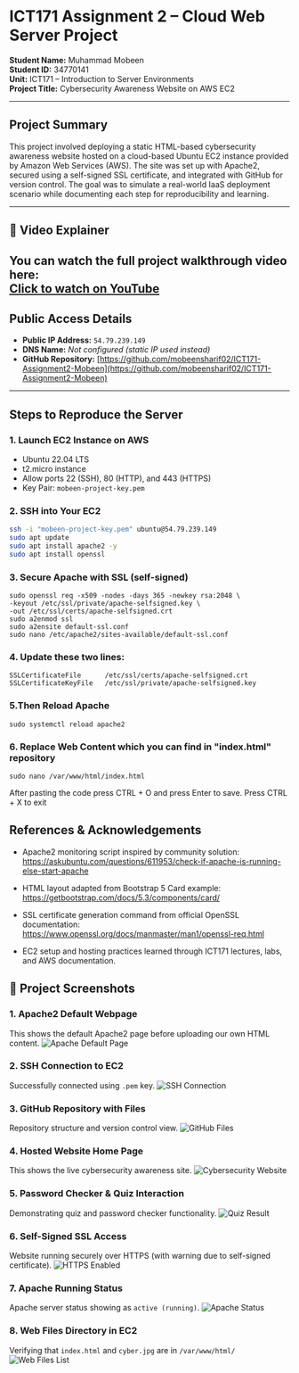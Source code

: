 # ICT171 Assignment 2 – Cloud Web Server Project

**Student Name:** Muhammad Mobeen  
**Student ID:** 34770141  
**Unit:** ICT171 – Introduction to Server Environments  
**Project Title:** Cybersecurity Awareness Website on AWS EC2  

---

## Project Summary

This project involved deploying a static HTML-based cybersecurity awareness website hosted on a cloud-based Ubuntu EC2 instance provided by Amazon Web Services (AWS). The site was set up with Apache2, secured using a self-signed SSL certificate, and integrated with GitHub for version control. The goal was to simulate a real-world IaaS deployment scenario while documenting each step for reproducibility and learning.

---
## 🎥 Video Explainer

You can watch the full project walkthrough video here:  
[Click to watch on YouTube](https://youtu.be/L64WzEIzRw4)
---
## Public Access Details

- **Public IP Address:** `54.79.239.149`  
- **DNS Name:** *Not configured (static IP used instead)*
- **GitHub Repository:** [https://github.com/mobeensharif02/ICT171-Assignment2-Mobeen](https://github.com/mobeensharif02/ICT171-Assignment2-Mobeen)

---
## Steps to Reproduce the Server

### 1. Launch EC2 Instance on AWS
- Ubuntu 22.04 LTS
- t2.micro instance
- Allow ports 22 (SSH), 80 (HTTP), and 443 (HTTPS)
- Key Pair: `mobeen-project-key.pem`

### 2. SSH into Your EC2
```bash
ssh -i "mobeen-project-key.pem" ubuntu@54.79.239.149
sudo apt update
sudo apt install apache2 -y
sudo apt install openssl
```
### 3. Secure Apache with SSL (self-signed)
```
sudo openssl req -x509 -nodes -days 365 -newkey rsa:2048 \
-keyout /etc/ssl/private/apache-selfsigned.key \
-out /etc/ssl/certs/apache-selfsigned.crt
sudo a2enmod ssl
sudo a2ensite default-ssl.conf
sudo nano /etc/apache2/sites-available/default-ssl.conf
```
### 4. Update these two lines:
```
SSLCertificateFile      /etc/ssl/certs/apache-selfsigned.crt
SSLCertificateKeyFile   /etc/ssl/private/apache-selfsigned.key
```
### 5.Then Reload Apache
```
sudo systemctl reload apache2
```
### 6. Replace Web Content which you can find in "index.html" repository
```
sudo nano /var/www/html/index.html

```
After pasting the code press CTRL + O and press Enter to save.
Press CTRL + X to exit
## References & Acknowledgements

- Apache2 monitoring script inspired by community solution:  
  https://askubuntu.com/questions/611953/check-if-apache-is-running-else-start-apache

- HTML layout adapted from Bootstrap 5 Card example:  
  https://getbootstrap.com/docs/5.3/components/card/

- SSL certificate generation command from official OpenSSL documentation:  
  https://www.openssl.org/docs/manmaster/man1/openssl-req.html

- EC2 setup and hosting practices learned through ICT171 lectures, labs, and AWS documentation.
## 📸 Project Screenshots

### 1. Apache2 Default Webpage
This shows the default Apache2 page before uploading our own HTML content.
![Apache Default Page](screenshots/ubuntu.png)

### 2. SSH Connection to EC2
Successfully connected using `.pem` key.
![SSH Connection](screenshots/ssh_connection.png)

### 3. GitHub Repository with Files
Repository structure and version control view.
![GitHub Files](screenshots/github.png)

### 4. Hosted Website Home Page
This shows the live cybersecurity awareness site.
![Cybersecurity Website](screenshots/website.png)

### 5. Password Checker & Quiz Interaction
Demonstrating quiz and password checker functionality.
![Quiz Result](screenshots/website_con.png)

### 6. Self-Signed SSL Access
Website running securely over HTTPS (with warning due to self-signed certificate).
![HTTPS Enabled](screenshots/https.png)

### 7. Apache Running Status
Apache server status showing as `active (running)`.
![Apache Status](screenshots/apache_running.png)

### 8. Web Files Directory in EC2
Verifying that `index.html` and `cyber.jpg` are in `/var/www/html/`
![Web Files List](screenshots/web_content_list.png)





